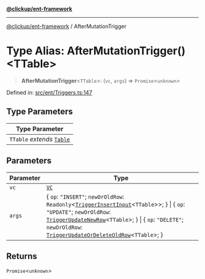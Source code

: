 [**@clickup/ent-framework**](../README.md)

***

[@clickup/ent-framework](../globals.md) / AfterMutationTrigger

# Type Alias: AfterMutationTrigger()\<TTable\>

> **AfterMutationTrigger**\<`TTable`\>: (`vc`, `args`) => `Promise`\<`unknown`\>

Defined in: [src/ent/Triggers.ts:147](https://github.com/clickup/ent-framework/blob/master/src/ent/Triggers.ts#L147)

## Type Parameters

| Type Parameter |
| ------ |
| `TTable` *extends* [`Table`](Table.md) |

## Parameters

| Parameter | Type |
| ------ | ------ |
| `vc` | [`VC`](../classes/VC.md) |
| `args` | \{ `op`: `"INSERT"`; `newOrOldRow`: `Readonly`\<[`TriggerInsertInput`](TriggerInsertInput.md)\<`TTable`\>\>; \} \| \{ `op`: `"UPDATE"`; `newOrOldRow`: [`TriggerUpdateNewRow`](TriggerUpdateNewRow.md)\<`TTable`\>; \} \| \{ `op`: `"DELETE"`; `newOrOldRow`: [`TriggerUpdateOrDeleteOldRow`](TriggerUpdateOrDeleteOldRow.md)\<`TTable`\>; \} |

## Returns

`Promise`\<`unknown`\>
